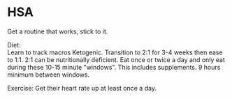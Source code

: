 # HSA

Get a routine that works, stick to it.


Diet: <br />
Learn to track macros
Ketogenic. Transition to 2:1 for 3-4 weeks then ease to 1:1. 2:1 can be nutritionally deficient. 
Eat once or twice a day and only eat during these 10-15 minute "windows". This includes supplements. 9 hours minimum between windows.


Exercise:
Get their heart rate up at least once a day. 

